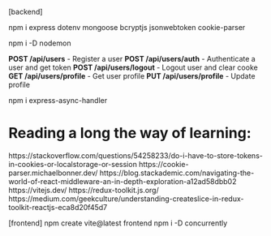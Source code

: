 [backend]

npm i express dotenv mongoose bcryptjs jsonwebtoken cookie-parser

npm i -D nodemon

**POST /api/users** - Register a user
**POST /api/users/auth** - Authenticate a user and get token
**POST /api/users/logout** - Logout user and clear cooke
**GET /api/users/profile** - Get user profile
**PUT /api/users/profile** - Update profile

npm i express-async-handler

<h1>Reading a long the way of learning: </h1>
https://stackoverflow.com/questions/54258233/do-i-have-to-store-tokens-in-cookies-or-localstorage-or-session
https://cookie-parser.michaelbonner.dev/
https://blog.stackademic.com/navigating-the-world-of-react-middleware-an-in-depth-exploration-a12ad58dbb02
https://vitejs.dev/
https://redux-toolkit.js.org/
https://medium.com/geekculture/understanding-createslice-in-redux-toolkit-reactjs-eca8d20f45d7

[frontend]
npm create vite@latest frontend
npm i -D concurrently

